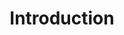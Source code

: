 ---
title: Introduction
show_read_time: false
canonical_url: 'https://docs.projectcalico.org/v3.9/introduction/index'
---